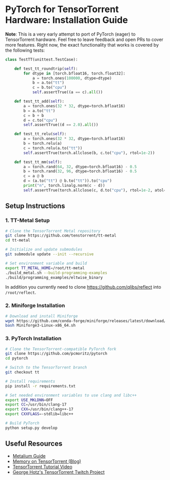 # PyTorch for TensorTorrent Hardware: Installation Guide

**Note**: This is a very early attempt to port of PyTorch (eager) to TensorTorrent hardware. Feel free to leave feedback and open PRs to cover more features.
Right now, the exact functionality that works is covered by the following tests:
```python
class TestTT(unittest.TestCase):

    def test_tt_roundtrip(self):
        for dtype in [torch.bfloat16, torch.float32]:
            a = torch.ones(100000, dtype=dtype)
            b = a.to("tt")
            c = b.to("cpu")
            self.assertTrue((a == c).all())

    def test_tt_add(self):
        a = torch.ones(32 * 32, dtype=torch.bfloat16)
        b = a.to("tt")
        c = b + b
        d = c.to("cpu")
        self.assertTrue((d == 2.0).all())

    def test_tt_relu(self):
        a = torch.ones(32 * 32, dtype=torch.bfloat16)
        b = torch.relu(a)
        c = torch.relu(a.to("tt"))
        self.assertTrue(torch.allclose(b, c.to("cpu"), rtol=1e-2))

    def test_tt_mm(self):
        a = torch.rand(64, 32, dtype=torch.bfloat16) - 0.5
        b = torch.rand(32, 96, dtype=torch.bfloat16) - 0.5
        c = a @ b
        d = (a.to("tt") @ b.to("tt")).to("cpu")
        print("n", torch.linalg.norm(c - d))
        self.assertTrue(torch.allclose(c, d.to("cpu"), rtol=1e-2, atol=1e-1))
```

## Setup Instructions

### 1. TT-Metal Setup
```bash
# Clone the TensorTorrent Metal repository
git clone https://github.com/tenstorrent/tt-metal
cd tt-metal

# Initialize and update submodules
git submodule update --init --recursive

# Set environment variable and build
export TT_METAL_HOME=/root/tt-metal
./build_metal.sh --build-programming-examples
./build/programming_examples/eltwise_binary
```

In addition you currently need to clone https://github.com/qlibs/reflect into `/root/reflect`.

### 2. Miniforge Installation
```bash
# Download and install Miniforge
wget https://github.com/conda-forge/miniforge/releases/latest/download/Miniforge3-Linux-x86_64.sh
bash Miniforge3-Linux-x86_64.sh
```

### 3. PyTorch Installation
```bash
# Clone the TensorTorrent-compatible PyTorch fork
git clone https://github.com/pcmoritz/pytorch
cd pytorch

# Switch to the TensorTorrent branch
git checkout tt

# Install requirements
pip install -r requirements.txt

# Set needed environment variables to use clang and libc++
export USE_MKLDNN=OFF
export CC=/usr/bin/clang-17
export CXX=/usr/bin/clang++-17
export CXXFLAGS=-stdlib=libc++

# Build PyTorch
python setup.py develop
```

## Useful Resources

- [Metalium Guide](https://github.com/tenstorrent/tt-metal/blob/main/METALIUM_GUIDE.md)
- [Memory on TensorTorrent (Blog)](https://clehaxze.tw/gemlog/2025/03-17-memory-on-tenstorrent.gmi)
- [TensorTorrent Tutorial Video](https://www.youtube.com/watch?v=Fjyw5L5aQsQ)
- [George Hotz's TensorTorrent Twitch Project](https://github.com/geohot/tt-twitch)
